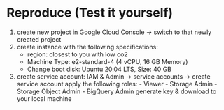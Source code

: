 # Reproduce (Test it yourself)

1. create new project in Google Cloud Console &rarr; switch to that newly created project
2. create instance with the following specifications:
    - region: closest to you with low co2
    - Machine Type: e2-standard-4 (4 vCPU, 16 GB Memory)
    - Change boot disk: Ubuntu 20.04 LTS, Size: 40 GB
3. create service account:
    IAM & Admin &rarr; service accounts &rarr; create service account
    apply the following roles: 
        - Viewer
        - Storage Admin
        - Storage Object Admin
        - BigQuery Admin
    generate key & download to your local machine
